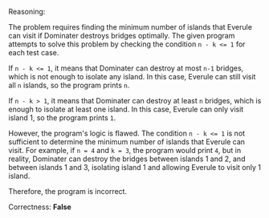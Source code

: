 Reasoning:

The problem requires finding the minimum number of islands that Everule can visit if Dominater destroys bridges optimally. The given program attempts to solve this problem by checking the condition `n - k <= 1` for each test case.

If `n - k <= 1`, it means that Dominater can destroy at most `n-1` bridges, which is not enough to isolate any island. In this case, Everule can still visit all `n` islands, so the program prints `n`.

If `n - k > 1`, it means that Dominater can destroy at least `n` bridges, which is enough to isolate at least one island. In this case, Everule can only visit island 1, so the program prints `1`.

However, the program's logic is flawed. The condition `n - k <= 1` is not sufficient to determine the minimum number of islands that Everule can visit. For example, if `n = 4` and `k = 3`, the program would print `4`, but in reality, Dominater can destroy the bridges between islands 1 and 2, and between islands 1 and 3, isolating island 1 and allowing Everule to visit only 1 island.

Therefore, the program is incorrect.

Correctness: **False**